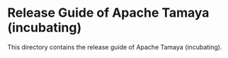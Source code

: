 # Release Guide of Apache Tamaya (incubating)

This directory contains the release guide of Apache Tamaya (incubating).
